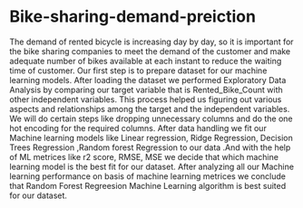 # Bike-sharing-demand-preiction
The demand of rented bicycle is increasing day by day, so it is important for the bike sharing companies to meet the demand of the customer and make adequate number of bikes available at each instant to reduce the waiting time of customer.
 Our first step is to prepare dataset for our machine learning models. After loading the dataset we performed Exploratory Data Analysis by comparing our target variable that is Rented_Bike_Count with other independent variables. This process helped us figuring out various aspects and relationships among the target and the independent variables. We will do certain steps like dropping unnecessary columns and do the one hot encoding for the required columns. 
After data  handling we fit our Machine learning models like Linear regression, Ridge Regression, Decision Trees Regression ,Random forest Regression  to our data .And with the help of ML metrices like r2 score, RMSE, MSE  we decide that which machine learning model is the best fit for our dataset.
After analyzing all our Machine learning performance on basis of machine learning metrices we conclude that Random Forest Regreesion Machine Learning algorithm is best suited for our dataset.
